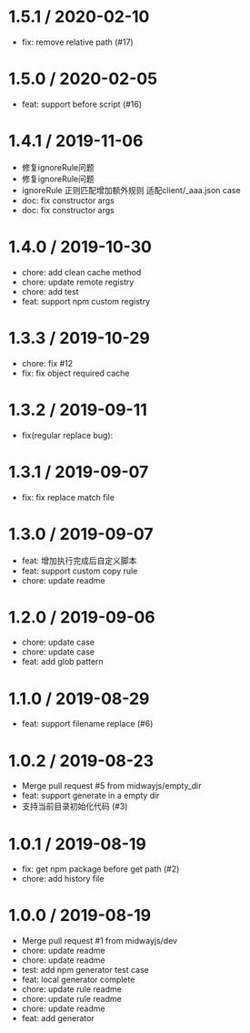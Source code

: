 
1.5.1 / 2020-02-10
==================

  * fix: remove relative path (#17)

1.5.0 / 2020-02-05
==================

  * feat: support before script (#16)

1.4.1 / 2019-11-06
==================

  * 修复ignoreRule问题
  * 修复ignoreRule问题
  * ignoreRule 正则匹配增加额外规则 适配client/_aaa.json case
  * doc: fix constructor args
  * doc: fix constructor args

1.4.0 / 2019-10-30
==================

  * chore: add clean cache method
  * chore: update remote registry
  * chore: add test
  * feat: support npm custom registry

1.3.3 / 2019-10-29
==================

  * chore: fix #12
  * fix: fix object required cache

1.3.2 / 2019-09-11
==================

  * fix(regular replace bug):

1.3.1 / 2019-09-07
==================

  * fix: fix replace match file

1.3.0 / 2019-09-07
==================

  * feat: 增加执行完成后自定义脚本
  * feat: support custom copy rule
  * chore: update readme

1.2.0 / 2019-09-06
==================

  * chore: update case
  * chore: update case
  * feat: add glob pattern

1.1.0 / 2019-08-29
==================

  * feat: support filename replace (#6)

1.0.2 / 2019-08-23
==================

  * Merge pull request #5 from midwayjs/empty_dir
  * feat: support generate in a empty dir
  * 支持当前目录初始化代码 (#3)

1.0.1 / 2019-08-19
==================

  * fix: get npm package before get path (#2)
  * chore: add history file

1.0.0 / 2019-08-19
==================

  * Merge pull request #1 from midwayjs/dev
  * chore: update readme
  * chore: update readme
  * test: add npm generator test case
  * feat: local generator complete
  * chore: update rule readme
  * chore: update rule readme
  * chore: update readme
  * feat: add generator
